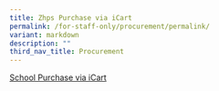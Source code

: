 ```yaml
---
title: Zhps Purchase via iCart
permalink: /for-staff-only/procurement/permalink/
variant: markdown
description: ""
third_nav_title: Procurement
---
```

[School Purchase via iCart](https://go.gov.sg/zhps-icart-purchse-request)